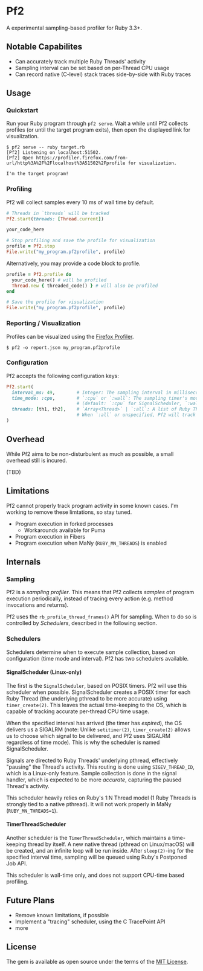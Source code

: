 Pf2
===========

A experimental sampling-based profiler for Ruby 3.3+.

Notable Capabilites
--------

- Can accurately track multiple Ruby Threads' activity
- Sampling interval can be set based on per-Thread CPU usage
- Can record native (C-level) stack traces side-by-side with Ruby traces

Usage
--------

### Quickstart

Run your Ruby program through `pf2 serve`.
Wait a while until Pf2 collects profiles (or until the target program exits), then open the displayed link for visualization.

```
$ pf2 serve -- ruby target.rb
[Pf2] Listening on localhost:51502.
[Pf2] Open https://profiler.firefox.com/from-url/http%3A%2F%2Flocalhost%3A51502%2Fprofile for visualization.

I'm the target program!
```

### Profiling

Pf2 will collect samples every 10 ms of wall time by default.

```ruby
# Threads in `threads` will be tracked
Pf2.start(threads: [Thread.current])

your_code_here

# Stop profiling and save the profile for visualization
profile = Pf2.stop
File.write("my_program.pf2profile", profile)
```

Alternatively, you may provide a code block to profile.

```ruby
profile = Pf2.profile do
  your_code_here() # will be profiled
  Thread.new { threaded_code() } # will also be profiled
end

# Save the profile for visualization
File.write("my_program.pf2profile", profile)
```

### Reporting / Visualization

Profiles can be visualized using the [Firefox Profiler](https://profiler.firefox.com/).

```console
$ pf2 -o report.json my_program.pf2profile
```

### Configuration

Pf2 accepts the following configuration keys:

```rb
Pf2.start(
  interval_ms: 49,        # Integer: The sampling interval in milliseconds (default: 49)
  time_mode: :cpu,        # `:cpu` or `:wall`: The sampling timer's mode
                          # (default: `:cpu` for SignalScheduler, `:wall` for TimerThreadScheduler)
  threads: [th1, th2],    # `Array<Thread>` | `:all`: A list of Ruby Threads to be tracked.
                          # When `:all` or unspecified, Pf2 will track all active Threads.
)
```


Overhead
--------

While Pf2 aims to be non-disturbulent as much as possible, a small overhead still is incured.

(TBD)

Limitations
--------

Pf2 cannot properly track program activity in some known cases. I'm working to remove these limtations, so stay tuned.

- Program execution in forked processes
  - Workarounds available for Puma
- Program execution in Fibers
- Program execution when MaNy (`RUBY_MN_THREADS`) is enabled

Internals
--------

### Sampling

Pf2 is a _sampling profiler_. This means that Pf2 collects _samples_ of program execution periodically, instead of tracing every action (e.g. method invocations and returns).

Pf2 uses the `rb_profile_thread_frames()` API for sampling. When to do so is controlled by _Schedulers_, described in the following section.

### Schedulers

Schedulers determine when to execute sample collection, based on configuration (time mode and interval). Pf2 has two schedulers available.

#### SignalScheduler (Linux-only)

The first is the `SignalScheduler`, based on POSIX timers. Pf2 will use this scheduler when possible. SignalScheduler creates a POSIX timer for each Ruby Thread (the underlying pthread to be more accurate) using `timer_create(2)`. This leaves the actual time-keeping to the OS, which is capable of tracking accurate per-thread CPU time usage.

When the specified interval has arrived (the timer has _expired_), the OS delivers us a SIGALRM (note: Unlike `setitimer(2)`, `timer_create(2)` allows us to choose which signal to be delivered, and Pf2 uses SIGALRM regardless of time mode). This is why the scheduler is named SignalScheduler.

Signals are directed to Ruby Threads' underlying pthread, effectively "pausing" the Thread's activity. This routing is done using `SIGEV_THREAD_ID`, which is a Linux-only feature. Sample collection is done in the signal handler, which is expected to be more _accurate_, capturing the paused Thread's activity.

This scheduler heavily relies on Ruby's 1:N Thread model (1 Ruby Threads is strongly tied to a native pthread). It will not work properly in MaNy (`RUBY_MN_THREADS=1`).

#### TimerThreadScheduler

Another scheduler is the `TimerThreadScheduler`, which maintains a time-keeping thread by itself. A new native thread (pthread on Linux/macOS) will be created, and an infinite loop will be run inside. After `sleep(2)`-ing for the specified interval time, sampling will be queued using Ruby's Postponed Job API.

This scheduler is wall-time only, and does not support CPU-time based profiling.

Future Plans
--------

- Remove known limitations, if possible
- Implement a "tracing" scheduler, using the C TracePoint API
- more


License
--------

The gem is available as open source under the terms of the [MIT License](https://opensource.org/licenses/MIT).
